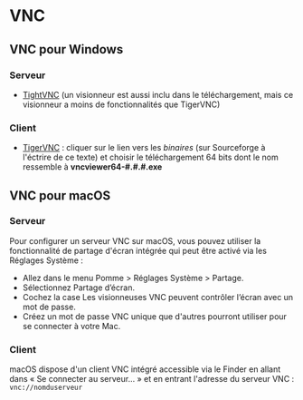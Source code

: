 # VNC

## VNC pour Windows

### Serveur

* [TightVNC](https://www.tightvnc.com/download.php) (un visionneur est aussi inclu dans le téléchargement, mais ce visionneur a moins de fonctionnalités que TigerVNC)

### Client

* [TigerVNC](https://github.com/TigerVNC/tigervnc/releases) : cliquer sur le lien vers les *binaires* (sur Sourceforge à l'éctrire de ce texte) et choisir le téléchargement 64 bits dont le nom ressemble à **vncviewer64-#.#.#.exe**

## VNC pour macOS

### Serveur

Pour configurer un serveur VNC sur macOS, vous pouvez utiliser la fonctionnalité de partage d'écran intégrée qui peut être activé via les Réglages Système :
- Allez dans le menu Pomme > Réglages Système > Partage.
- Sélectionnez Partage d’écran.
- Cochez la case Les visionneuses VNC peuvent contrôler l’écran avec un mot de passe.
- Créez un mot de passe VNC unique que d'autres pourront utiliser pour se connecter à votre Mac.

### Client

macOS dispose d'un client VNC intégré accessible via le Finder en allant dans « Se connecter au serveur... » et en entrant l'adresse du serveur VNC : `vnc://nomduserveur`

